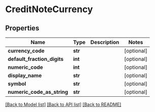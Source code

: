 # CreditNoteCurrency

## Properties
Name | Type | Description | Notes
------------ | ------------- | ------------- | -------------
**currency_code** | **str** |  | [optional] 
**default_fraction_digits** | **int** |  | [optional] 
**numeric_code** | **int** |  | [optional] 
**display_name** | **str** |  | [optional] 
**symbol** | **str** |  | [optional] 
**numeric_code_as_string** | **str** |  | [optional] 

[[Back to Model list]](../README.md#documentation-for-models) [[Back to API list]](../README.md#documentation-for-api-endpoints) [[Back to README]](../README.md)

